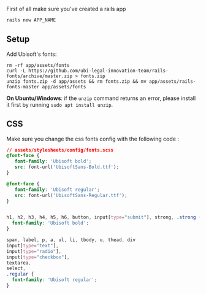 First of all make sure you've created a rails app

```bash
rails new APP_NAME
```

## Setup

Add Ubisoft's fonts:

```
rm -rf app/assets/fonts
curl -L https://github.com/ubi-legal-innovation-team/rails-fonts/archive/master.zip > fonts.zip
unzip fonts.zip -d app/assets && rm fonts.zip && mv app/assets/rails-fonts-master app/assets/fonts
```


**On Ubuntu/Windows**: if the `unzip` command returns an error, please install it first by running `sudo apt install unzip`.

## CSS

Make sure you change the css fonts config with the following code :

```css
// assets/stylesheets/config/fonts.scss
@font-face {
   font-family: 'Ubisoft bold';
   src: font-url('UbisoftSans-Bold.ttf');
}

@font-face {
   font-family: 'Ubisoft regular';
   src: font-url('UbisoftSans-Regular.ttf');
}


h1, h2, h3, h4, h5, h6, button, input[type="submit"], strong, .strong {
  font-family: 'Ubisoft bold';
}

span, label, p, a, ul, li, tbody, u, thead, div
input[type="text"],
input[type="radio"],
input[type="checkbox"],
textarea,
select,
.regular {
  font-family: 'Ubisoft regular';
}
```
